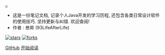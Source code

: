 <img src="https://i1.fuimg.com/719027/9d24cef641e5d3c4.png" style="zoom: 50%;" />

- 这是一份笔记文档, 记录个人Java开发的学习历程, 还包含各类日常设计软件的使用技巧. 坚持更新与纠错. 欢迎查阅!
- 作者 : 叁昇 (93LifeAfterLife)

[![stars](https://badgen.net/github/stars/93LifeAfterLife/SanSheng-notes?icon=github&color=4ab8a1)](https://github.com/93LifeAfterLife/SanSheng-notes)    [![forks](https://badgen.net/github/forks/93LifeAfterLife/SanSheng-notes?icon=github&color=4ab8a1)](https://github.com/93LifeAfterLife/SanSheng-notes)

[GitHub](<https://github.com/93LifeAfterLife/SanSheng-notes>) [开始阅读](README.md)